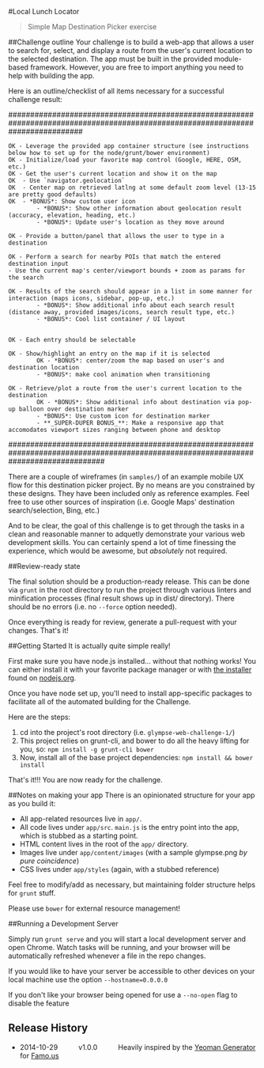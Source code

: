 #Local Lunch Locator
> Simple Map Destination Picker exercise

##Challenge outline
Your challenge is to build a web-app that allows a user to search for, select, and display a route from the user's current location to the selected destination. The app must be built in the provided module-based framework. However, you are free to import anything you need to help with building the app.

Here is an outline/checklist of all items necessary for a successful challenge result:


#################################################################################################################################

	OK - Leverage the provided app container structure (see instructions below how to set up for the node/grunt/bower environment)
	OK - Initialize/load your favorite map control (Google, HERE, OSM, etc.)
	OK - Get the user's current location and show it on the map
	OK  - Use `navigator.geolocation`
	OK  - Center map on retrieved latlng at some default zoom level (13-15 are pretty good defaults)
	OK  - *BONUS*: Show custom user icon
  			- *BONUS*: Show other information about geolocation result (accuracy, elevation, heading, etc.)
  			- *BONUS*: Update user's location as they move around

	OK - Provide a button/panel that allows the user to type in a destination 

	OK - Perform a search for nearby POIs that match the entered destination input
	- Use the current map's center/viewport bounds + zoom as params for the search

	OK - Results of the search should appear in a list in some manner for interaction (maps icons, sidebar, pop-up, etc.)
  			- *BONUS*: Show additional info about each search result (distance away, provided images/icons, search result type, etc.)
  			- *BONUS*: Cool list container / UI layout


	OK - Each entry should be selectable

	OK - Show/highlight an entry on the map if it is selected
  			OK - *BONUS*: center/zoom the map based on user's and destination location
  			- *BONUS*: make cool animation when transitioning

	OK - Retrieve/plot a route from the user's current location to the destination
  			OK - *BONUS*: Show additional info about destination via pop-up balloon over destination marker
  			- *BONUS*: Use custom icon for destination marker
			- **_SUPER-DUPER BONUS_**: Make a responsive app that accomodates viewport sizes ranging between phone and desktop



######################################################################################################################################












There are a couple of wireframes (in `samples/`) of an example mobile UX flow for this destination picker project. By no means are you constrained by these designs. They have been included only as reference examples. Feel free to use other sources of inspiration (i.e. Google Maps' destination search/selection, Bing, etc.)

And to be clear, the goal of this challenge is to get through the tasks in a clean and reasonable manner to adquetly demonstrate your various web development skills. You can certainly spend a lot of time finessing the experience, which would be awesome, but *absolutely* not required.

##Review-ready state

The final solution should be a production-ready release. This can be done via ```grunt``` in the root directory to run the project through various linters and minification processes (final result shows up in dist/ directory). There should be no errors (i.e. no `--force` option needed).

Once everything is ready for review, generate a pull-request with your changes. That's it!


##Getting Started
It is actually quite simple really!

First make sure you have node.js installed... without that nothing works!  You can either install it with your favorite package manager or with [the installer](http://nodejs.org/download) found on [nodejs.org](http://nodejs.org).

Once you have node set up, you'll need to install app-specific packages to facilitate all of the automated building for the Challenge.

Here are the steps:

1. cd into the project's root directory (i.e. `glympse-web-challenge-1/`)
2. This project relies on grunt-cli, and bower to do all the heavy lifting for you, so: `npm install -g grunt-cli bower`
3. Now, install all of the base project dependencies: `npm install && bower install`

That's it!!! You are now ready for the challenge.

##Notes on making your app
There is an opinionated structure for your app as you build it:

- All app-related resources live in `app/`.
- All code lives under `app/src`. `main.js` is the entry point into the app, which is stubbed as a starting point.
- HTML content lives in the root of the `app/` directory.
- Images live under `app/content/images` (with a sample glympse.png *by pure coincidence*)
- CSS lives under `app/styles` (again, with a stubbed reference)

Feel free to modify/add as necessary, but maintaining folder structure helps for `grunt` stuff.

Please use `bower` for external resource management!

##Running a Development Server

Simply run ```grunt serve``` and you will start a local development server and open Chrome.  Watch tasks will be running, and your browser will be automatically refreshed whenever a file in the repo changes.

If you would like to have your server be accessible to other devices on your local machine use the option ```--hostname=0.0.0.0```

If you don't like your browser being opened for use a ```--no-open``` flag to disable the feature

## Release History
 * 2014-10-29   v1.0.0   Heavily inspired by the [Yeoman Generator](https://github.com/FamousTools/generator-famous) for [Famo.us](http://famo.us)
